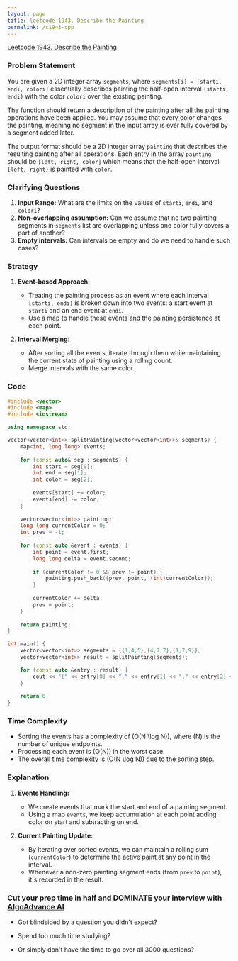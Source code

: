 ```yaml
---
layout: page
title: leetcode 1943. Describe the Painting
permalink: /s1943-cpp
---
```

[Leetcode 1943. Describe the Painting](https://algoadvance.github.io/algoadvance/l1943)
### Problem Statement

You are given a 2D integer array `segments`, where `segments[i] = [starti, endi, colori]` essentially describes painting the half-open interval `[starti, endi)` with the color `colori` over the existing painting.

The function should return a description of the painting after all the painting operations have been applied. You may assume that every color changes the painting, meaning no segment in the input array is ever fully covered by a segment added later.

The output format should be a 2D integer array `painting` that describes the resulting painting after all operations. Each entry in the array `painting` should be `[left, right, color]` which means that the half-open interval `[left, right)` is painted with `color`.

### Clarifying Questions

1. **Input Range:** What are the limits on the values of `starti`, `endi`, and `colori`?
2. **Non-overlapping assumption:** Can we assume that no two painting segments in `segments` list are overlapping unless one color fully covers a part of another?
3. **Empty intervals:** Can intervals be empty and do we need to handle such cases?

### Strategy

1. **Event-based Approach:** 
   - Treating the painting process as an event where each interval `[starti, endi)` is broken down into two events: a start event at `starti` and an end event at `endi`.
   - Use a map to handle these events and the painting persistence at each point.
   
2. **Interval Merging:**
   - After sorting all the events, iterate through them while maintaining the current state of painting using a rolling count.
   - Merge intervals with the same color.

### Code

```cpp
#include <vector>
#include <map>
#include <iostream>

using namespace std;

vector<vector<int>> splitPainting(vector<vector<int>>& segments) {
    map<int, long long> events;
    
    for (const auto& seg : segments) {
        int start = seg[0];
        int end = seg[1];
        int color = seg[2];
        
        events[start] += color;
        events[end] -= color;
    }
    
    vector<vector<int>> painting;
    long long currentColor = 0;
    int prev = -1;
    
    for (const auto &event : events) {
        int point = event.first;
        long long delta = event.second;
        
        if (currentColor != 0 && prev != point) {
            painting.push_back({prev, point, (int)currentColor});
        }
        
        currentColor += delta;
        prev = point;
    }
    
    return painting;
}

int main() {
    vector<vector<int>> segments = {{1,4,5},{4,7,7},{1,7,9}};
    vector<vector<int>> result = splitPainting(segments);

    for (const auto &entry : result) {
        cout << "[" << entry[0] << "," << entry[1] << "," << entry[2] << "]\n";
    }
    
    return 0;
}

```

### Time Complexity

- Sorting the events has a complexity of \(O(N \log N)\), where \(N\) is the number of unique endpoints.
- Processing each event is \(O(N)\) in the worst case.
- The overall time complexity is \(O(N \log N)\) due to the sorting step.

### Explanation

1. **Events Handling:**
   - We create events that mark the start and end of a painting segment. 
   - Using a map `events`, we keep accumulation at each point adding color on start and subtracting on end.

2. **Current Painting Update:**
   - By iterating over sorted events, we can maintain a rolling sum (`currentColor`) to determine the active paint at any point in the interval.
   - Whenever a non-zero painting segment ends (from `prev` to `point`), it's recorded in the result.


### Cut your prep time in half and DOMINATE your interview with [AlgoAdvance AI](https://algoAdvance.com)

- Got blindsided by a question you didn't expect?

- Spend too much time studying?

- Or simply don't have the time to go over all 3000 questions?

